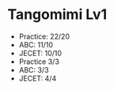 # Tangomimi Lv1
* Practice: 22/20
* ABC: 11/10
* JECET: 10/10
* Practice 3/3
* ABC: 3/3
* JECET: 4/4